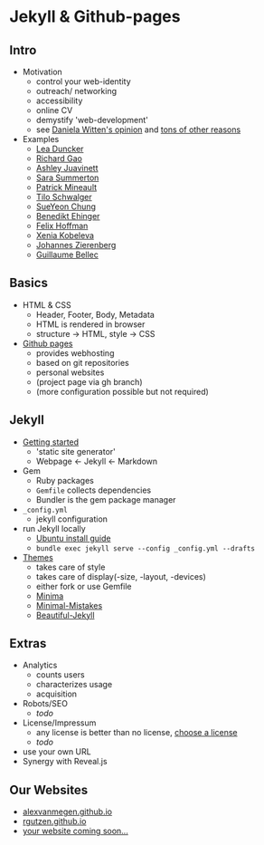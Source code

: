 # Jekyll & Github-pages

<!-- Promise: Build your own website in 5min; spend hours adjusting style & content -->

## Intro
<!-- 6min, Alex -->
* Motivation
    * control your web-identity
    * outreach/ networking
    * accessibility
    * online CV
    * demystify 'web-development'
    * see [Daniela Witten's opinion](https://twitter.com/daniela_witten/status/1321988664545570817?s=09) and [tons of other reasons](https://www.google.com/search?q=why+every+academic+should+have+a+personal+website)
* Examples
    * [Lea Duncker](https://leaduncker.github.io/)
    * [Richard Gao](http://www.rdgao.com/)
    * [Ashley Juavinett](https://ashleyjuavinett.com/)
    * [Sara Summerton](https://sara-es.github.io/)
    * [Patrick Mineault](https://xcorr.net/)
    * [Tilo Schwalger](http://page.math.tu-berlin.de/~schwalge/)
    * [SueYeon Chung](https://sites.google.com/site/sueyeonchung/)
    * [Benedikt Ehinger](https://benediktehinger.de/blog/science/)
    * [Felix Hoffman](https://felix11h.github.io/)
    * [Xenia Kobeleva](http://www.xenia-kobeleva.com/)
    * [Johannes Zierenberg](https://zierenberg.github.io/)
    * [Guillaume Bellec](http://guillaume.bellec.eu/)

## Basics
<!-- 8min, Robin -->
* HTML & CSS
    * Header, Footer, Body, Metadata
    * HTML is rendered in browser
    * structure -> HTML, style -> CSS
* [Github pages](https://pages.github.com/)
    * provides webhosting
    * based on git repositories
    * personal websites
    * (project page via gh branch)
    * (more configuration possible but not required)

## Jekyll
<!-- 10min, Alex -->
* [Getting started](https://jekyllrb.com/)
    * 'static site generator'
    * Webpage <- Jekyll <- Markdown
* Gem
    * Ruby packages
    * `Gemfile` collects dependencies
    * Bundler is the gem package manager
* `_config.yml`
    * jekyll configuration
* run Jekyll locally
    * [Ubuntu install guide](https://jekyllrb.com/docs/installation/ubuntu/)
    * `bundle exec jekyll serve --config _config.yml --drafts`
* [Themes](https://jekyllrb.com/docs/themes/)
    * takes care of style
    * takes care of display(-size, -layout, -devices)
    * either fork or use Gemfile
    * [Minima](https://github.com/jekyll/minima)
    * [Minimal-Mistakes](https://github.com/mmistakes/minimal-mistakes)
    * [Beautiful-Jekyll](https://github.com/daattali/beautiful-jekyll)

## Extras
<!-- 7min, Robin -->
* Analytics
    * counts users
    * characterizes usage
    * acquisition
* Robots/SEO
    * *todo*
* License/Impressum
    * any license is better than no license, [choose a license](https://choosealicense.com/)
    * *todo*
* use your own URL
* Synergy with Reveal.js


## Our Websites
* [alexvanmegen.github.io](https://alexvanmegen.github.io)
* [rgutzen.github.io](https://rgutzen.github.io)
* [your website coming soon...](#)

<!-- static/dymanic
frontend/backend
index
-->
